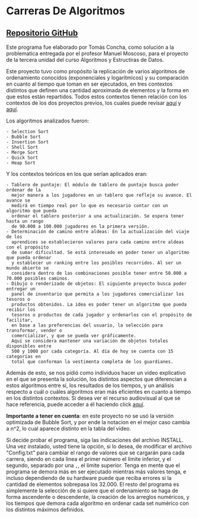# Carreras De Algoritmos
## [Repositorio GitHub](https://github.com/ColoroGit/ProyectoUnidad3_AyED.git)

Este programa fue elaborado por Tomás Concha, como solución a la problematica entregada por el profesor Manuel Moscoso, para el proyecto de la tercera unidad del curso Algoritmos y Estructiras de Datos. 

Este proyecto tuvo como propósito la replicación de varios algoritmos de ordenamiento conocidos (exponenciales y logarítmicos) y su comparación en cuanto al tiempo que toman en ser ejecutados, en tres contextos distintos que definen una cantidad aproximada de elementos y la forma en que estos están repartidos. Todos estos contextos tienen relación con los contextos de los dos proyectos previos, los cuales puede revisar [aquí](https://github.com/ColoroGit/TheGuardiansTournament.git) y [aquí](https://github.com/ColoroGit/TheGuardianJourney).

Los algoritmos analizados fueron:

    - Selection Sort
    - Bubble Sort
    - Insertion Sort
    - Shell Sort
    - Merge Sort
    - Quick Sort
    - Heap Sort

Y los contextos teóricos en los que serían aplicados eran:

    - Tablero de puntaje: El módulo de tablero de puntaje busca poder ordenar de la
      mejor manera a los jugadores en un tablero que refleje su avance. El avance se
      medirá en tiempo real por lo que es necesario contar con un algoritmo que pueda
      ordenar el tablero posterior a una actualización. Se espera tener hasta un rango
      de 90.000 a 100.000 jugadores en la primera versión.
    - Determinación de camino entre aldeas: En la actualización del viaje de los
      aprendices se establecieron valores para cada camino entre aldeas con el propósito 
      de sumar dificultad. Se está interesado en poder tener un algoritmo que pueda ordenar
      y establecer un ranking entre los posibles recorridos. Al ser un mundo abierto se 
      considera dentro de las combinaciones posible tener entre 50.000 a 70.000 posibles caminos.
    - Dibujo o renderizado de objetos: El siguiente proyecto busca poder entregar un
      panel de inventario que permita a los jugadores comercializar los tesoros o
      productos obtenidos. La idea es poder tener un algoritmo que pueda recibir los
      tesoros o productos de cada jugador y ordenarlos con el propósito de facilitar,
      en base a las preferencias del usuario, la selección para transformar, vender o
      comercializar, y que se pueda ver gráficamente.
      Aquí se considera mantener una variación de objetos totales disponibles entre
      500 y 1000 por cada categoría. Al día de hoy se cuenta con 15 categorías en 
      total que conforman la vestimenta completa de los guardianes.


Además de esto, se nos pidió como individuos hacer un video explicativo en el que se presenta la solución, los distintos aspectos que diferencian a estos algoritmos entre sí, los resultados de los tiempos, y un análisis respecto a cuál o cuáles algoritmos eran más eficientes en cuanto a tiempo en los distintos contextos. 
Si desea ver el recurso audiovisual al que se hace referencia, puede acceder a él haciendo click [aquí](https://drive.google.com/file/d/19-Mp5niduRtpUlDwABy7_abPbaxZivwt/view?usp=sharing).

**Importante a tener en cuenta**: en este proyecto no se usó la versión optimizada de Bubble Sort, y por ende la notacion en el mejor caso cambia a n^2, lo cual aparece distinto en la tabla del video.

Si decide probar el programa, siga las indicaciones del archivo INSTALL. Una vez instalado, usted tiene la opción, si lo desea, de modificar el archivo "Config.txt" para cambiar el rango de valores que se cargarán para cada carrera, siendo en cada linea el primer número el límite inferior, y el segundo, separado por una `,`, el límite superior. Tenga en mente que el programa se demora más en ser ejecutado mientras más valores tenga, e incluso dependiendo de su hardware puede que reciba errores si la cantidad de elementos sobrepasa los 32.000. 
El resto del programa es simplemente la selección de si quiere que el ordenamiento se haga de forma ascendente o descendente, la creación de los arreglos numéricos, y los tiempos que demora cada algoritmo en ordenar cada set numérico con los distintos máximos definidos.